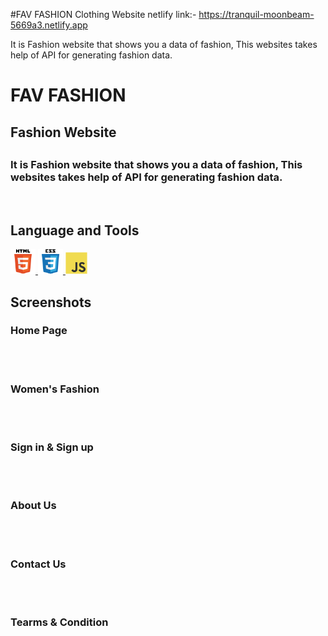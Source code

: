 #FAV FASHION
Clothing Website
netlify link:- https://tranquil-moonbeam-5669a3.netlify.app

It is Fashion website that shows you a data of fashion, This websites takes help of API for generating fashion data.

<h1>FAV FASHION</h1>
<h2>Fashion Website<h2>
<h3>It is Fashion website that shows you a data of fashion, This websites takes help of API for generating fashion data.
</h3>
<br>
<h2>Language and Tools</h2>
<a href="https://www.w3.org/html/" target="_blank" rel="noreferrer"> <img src="https://raw.githubusercontent.com/devicons/devicon/master/icons/html5/html5-original-wordmark.svg" alt="html5" width="40" height="40"/> </a>
<a href="https://www.w3schools.com/css/" target="_blank" rel="noreferrer"> <img src="https://raw.githubusercontent.com/devicons/devicon/master/icons/css3/css3-original-wordmark.svg" alt="css3" width="40" height="40"/> </a>
<a href="https://developer.mozilla.org/en-US/docs/Web/JavaScript" target="_blank" rel="noreferrer"> <img src="https://raw.githubusercontent.com/devicons/devicon/master/icons/javascript/javascript-original.svg" alt="javascript" width="35" height="35"/> </a>
<br>
<h2>Screenshots</h2>
<h3>Home Page</h3>
<img align="center" src="https://drive.google.com/file/d/1J7XYh86ccRqk6jFa6VumaxpUpNuORnxH/view?usp=share_link" alt="" />
<img align="center" src="https://drive.google.com/file/d/1YyWyCf8su8f2n9kkiR72728aBKTFoMrx/view?usp=share_link" alt="" />
<img align="center" src="https://drive.google.com/file/d/14Y1TpOPTlyLKXMsIiqPWRfJfOCDcSHpr/view?usp=share_link" alt="" />
<br>
<br>
<h3>Women's Fashion</h3>
<img align  = "https://drive.google.com/file/d/1sRxff-KwjARnjaQGH-1JuFw9v7qmAdgU/view?usp=share_link" alt=""/>
<br>
<br>
<h3>Sign in & Sign up</h3>
<img align = "https://drive.google.com/file/d/1FyXeXcnbf2MeHFrLBnpPLAwfBw7LCRRA/view?usp=share_link" alt="">
<br>
<br>
<h3>About Us</h3>
<img align = "center" src="https://drive.google.com/file/d/1hxh8zVdOZsHNFyTVvBe0nPwEUbd7qtAA/view?usp=share_link" alt="">
<br>
<br>
<h3>Contact Us</h3>
<img align = "center" src="https://drive.google.com/file/d/1DIgIFk_tcfLlMA_6H0hF10tUTEClPtgS/view?usp=share_link" alt="">
<br>
<br>
<h3>Tearms & Condition</h3>
<img align = "center" src="https://drive.google.com/file/d/1EZgCWskqV9Fg2hG-ShslfC3WMJwNPFZ-/view?usp=share_link" alt="">
<br>
<br>

